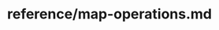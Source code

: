 ---
title: reference/map-operations.md
showAuthorInfo: false
redirect_path: https://kotlinlang.org/docs/map-operations.html
---